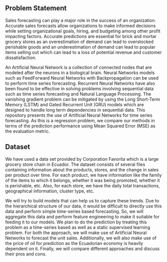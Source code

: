 ## Problem Statement
Sales forecasting can play a major role in the success of an organization. Accurate sales forecasts allow organizations to make informed decisions while setting organizational goals, hiring, and budgeting among other profit impacting factors. Accurate predictions are essential for brick and mortar grocery stores as an overestimation of demand can lead to overstocked perishable goods and an underestimation of demand can lead to popular items selling out which can lead to a loss of potential revenue and customer dissatisfaction.

An Artificial Neural Network is a collection of connected nodes that are modeled after the neurons in a biological brain. Neural Networks models such as FeedForward Neural Networks with Backpropagation can be used to perform time series forecasting. Recurrent Neural Networks have also been found to be effective in solving problems involving sequential data such as time series forecasting and Natural Language Processing. The vanishing gradient problem can be mitigated by using the Long Short-Term Memory (LSTM) and Gated Recurrent Unit (GRU) models which are designed to handle long term dependencies in sequential data. 
This repository presents the use of Artificial Neural Networks for time series forecasting. As this is a regression problem, we compare our methods in terms of the prediction performance using Mean Squared Error (MSE) as the evaluation metric.
 
## Dataset
We have used a data set provided by Corporation Favorita which is a large grocery store chain in Ecuador. 
The dataset consists of several files containing information about the products, stores, and the change in sales per product over time. For each product, 
we have information like the family of the items to which it belongs, whether it was being promoted, whether it is perishable, etc. Also, for each store, 
we have the daily total transactions, geographical information, cluster type, etc. 

We will try to build models that can help us to capture these trends. Due to the hierarchical structure of our data, it would be difficult to directly use this data and perform simple time-series based forecasting. 
So, we will aggregate this data and perform feature engineering to make it suitable for feeding it to our models. We plan to do the prediction by treating this problem as a 
time-series based as well as a static supervised learning problem. For both the approach, we will make use of Artificial Neural Networks to forecast the unit sales. 
Additionally, we will also make use of the price of oil for prediction as the Ecuadorian economy is heavily dependent on it. Finally, we will compare different approaches and 
discuss their pros and cons. 
